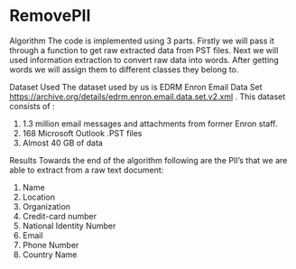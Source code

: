# RemovePII
Algorithm
The code is implemented using 3 parts. Firstly we will pass it through a function to get raw
extracted data from PST files. Next we will used information extraction to convert raw data into
words. After getting words we will assign them to different classes they belong to.

Dataset Used
The dataset used by us is EDRM Enron Email Data Set https://archive.org/details/edrm.enron.email.data.set.v2.xml . This dataset consists of :
1. 1.3 million email messages and attachments from former Enron staff.
2. 168 Microsoft Outlook .PST files
3. Almost 40 GB of data

Results
Towards the end of the algorithm following are the PII’s that we are able to extract from a raw text
document:
1. Name
2. Location
3. Organization
4. Credit-card number
5. National Identity Number
6. Email
7. Phone Number
8. Country Name
